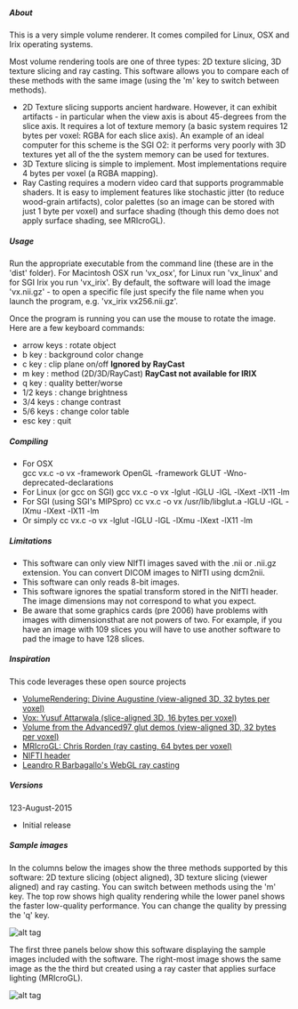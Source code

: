 ##### About

This is a very simple volume renderer. It comes compiled for Linux, OSX and Irix operating systems.

Most volume rendering tools are one of three types: 2D texture slicing, 3D texture slicing and ray casting. This software allows you to compare each of these methods with the same image (using the 'm' key to switch between methods).
 - 2D Texture slicing supports ancient hardware. However, it can exhibit artifacts - in particular when the view axis is about 45-degrees from the slice axis. It requires a lot of texture memory (a basic system requires 12 bytes per voxel: RGBA for each slice axis). An example of an ideal computer for this scheme is the SGI O2: it performs very poorly with 3D textures yet all of the the system memory can be used for textures.
 - 3D Texture slicing is simple to implement. Most implementations require 4 bytes per voxel (a RGBA mapping).
 - Ray Casting requires a modern video card that supports programmable shaders. It is easy to implement features like stochastic jitter (to reduce wood-grain artifacts), color palettes (so an image can be stored with just 1 byte per voxel) and surface shading (though this demo does not apply surface shading, see MRIcroGL). 

##### Usage

Run the appropriate executable from the command line (these are in the 'dist' folder). For Macintosh OSX run 'vx_osx', for Linux run 'vx_linux' and for SGI Irix you run 'vx_irix'. By default, the software will load the image 'vx.nii.gz' - to open a specific file just specify the file name when you launch the program, e.g. 'vx_irix vx256.nii.gz'.

Once the program is running you can use the mouse to rotate the image. Here are a few keyboard commands:
 - arrow keys     : rotate object
 - b key          : background color change
 - c key          : clip plane on/off **Ignored by RayCast**
 - m key          : method (2D/3D/RayCast) **RayCast not available for IRIX**
 - q key          : quality better/worse
 - 1/2 keys       : change brightness
 - 3/4 keys       : change contrast
 - 5/6 keys       : change color table
 - esc key        : quit

##### Compiling

 - For OSX  
 	gcc vx.c -o vx -framework OpenGL -framework GLUT -Wno-deprecated-declarations
 - For Linux (or gcc on SGI)
	gcc vx.c -o vx -lglut -lGLU -lGL -lXext -lX11 -lm
 - For SGI (using SGI's MIPSpro)
	cc vx.c -o vx /usr/lib/libglut.a -lGLU -lGL -lXmu -lXext -lX11 -lm
 - Or simply 
	cc vx.c -o vx -lglut -lGLU -lGL -lXmu -lXext -lX11 -lm

##### Limitations

 - This software can only view NIfTI images saved with the .nii or .nii.gz extension. You can convert DICOM images to NIfTI using dcm2nii.
 - This software can only reads 8-bit images.
 - This software ignores the spatial transform stored in the NIfTI header. The image dimensions may not correspond to what you expect.
 - Be aware that some graphics cards (pre 2006) have problems with images with dimensionsthat are not powers of two. For example, if you have an image with 109 slices you will have to use another software to pad the image to have 128 slices.
 
 
##### Inspiration

This code leverages these open source projects

 - [VolumeRendering: Divine Augustine (view-aligned 3D, 32 bytes per voxel)](http://www.codeproject.com/Articles/352270/Getting-started-with-Volume-Rendering)
 - [Vox: Yusuf Attarwala (slice-aligned 3D, 16 bytes per voxel)](https://www.cosc.brocku.ca/Offerings/3P98/course/OpenGL/glut-3.7/progs/advanced/vox.c)
 - [Volume from the Advanced97 glut demos (view-aligned 3D, 32 bytes per voxel)](https://www.cosc.brocku.ca/Offerings/3P98/course/OpenGL/glut-3.7/progs/advanced97/volume.c)
 - [MRIcroGL: Chris Rorden (ray casting, 64 bytes per voxel)](http://www.mccauslandcenter.sc.edu/mricrogl/)
 - [NIFTI header](http://nifti.nimh.nih.gov/pub/dist/src/niftilib/nifti1.h)
 - [Leandro R Barbagallo's WebGL ray casting](https://github.com/lebarba/WebGLVolumeRendering)

##### Versions

123-August-2015
 - Initial release

##### Sample images

In the columns below the images show the three methods supported by this software: 2D texture slicing (object aligned), 3D texture slicing (viewer aligned) and ray casting. You can switch between methods using the 'm' key. The top row shows high quality rendering while the lower panel shows the faster low-quality performance. You can change the quality by pressing the 'q' key.

![alt tag](https://raw.githubusercontent.com/neurolabusc/vx/master/vx_methods.jpg)

The first three panels below show this software displaying the sample images included with the software. The right-most image shows the same image as the the third but created using a ray caster that applies surface lighting (MRIcroGL).


![alt tag](https://raw.githubusercontent.com/neurolabusc/vx/master/vx.jpg)